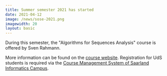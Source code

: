 ```yaml
---
title: Summer semester 2021 has started
date: 2021-04-12
image: /news/sose-2021.png
imagewidth: 20
layout: basic
---
```


During this semester, the "Algorithms for Sequences Analysis" course is offered by Sven Rahmann.

More information can be found on the [course website](/teaching/alsa).
Registration for UdS students is required via the [Course Management System of Saarland Informatics Campus](https://cms.sic.saarland).

